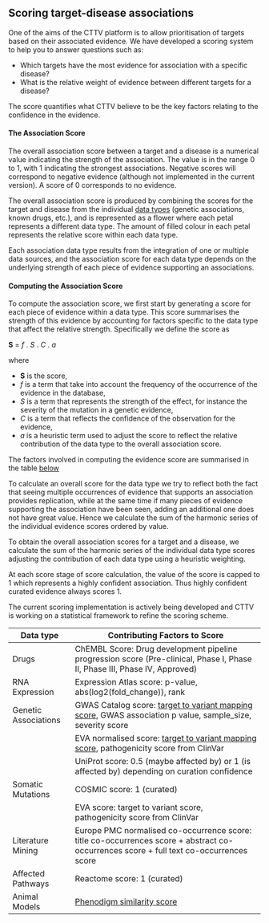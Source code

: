 ## Scoring target-disease associations


One of the aims of the CTTV platform is to allow prioritisation of targets based on their associated evidence. We have
developed a scoring system to help you to answer questions such as:

  * Which targets have the most evidence for association with a specific disease?
  * What is the relative weight of evidence between different targets for a disease?

The score quantifies what CTTV believe to be the key factors relating to the confidence in the evidence.

#### <a name="Association_score"></a>The Association Score


The overall association score between a target and a disease is a numerical value indicating the strength of the association. The value is in the range 0 to 1,
with 1 indicating the strongest associations. Negative scores will correspond to negative evidence (although not implemented in the current version). A score of 0
corresponds to no evidence.

The overall association score is produced by combining the scores for the target and disease from the individual [data types](/data_sources) (genetic associations,
known drugs, etc.), and is represented as a flower where each petal represents a different data type. The amount of filled colour in each petal represents
the relative score within each data type.

Each association data type results from the integration of one or multiple data sources, and the association score for each data type depends on the
underlying strength of each piece of evidence supporting an associations.

#### Computing the Association Score


To compute the association score, we first start by generating a score for each piece of evidence within a data type. This score summarises the strength of this
evidence by accounting for factors specific to the data type that affect the relative strength.  Specifically we define the score as

**S** = *f* . *S* . *C* . *a*

where

  * **S** is the score,
  * *f* is a term that take into account the frequency of the occurrence of the evidence in the database,
  * *S* is a term that represents the strength of the effect, for instance the severity of the mutation in a genetic evidence,
  * *C* is a term that reflects the confidence of the observation for the evidence,
  * *a* is a heuristic term used to adjust the score to reflect the relative contribution of the data type to the overall association score.

The factors involved in computing the evidence score are summarised in the table [below](#factors)

To calculate an overall score for the data type we try to reflect both the fact that seeing multiple occurrences of evidence that supports
an association provides replication, while at the same time if many pieces of evidence supporting the association have been seen, adding an
additional one does not have great value. Hence we calculate the sum of the harmonic series of the individual evidence scores ordered by value.

To obtain the overall association scores for a target and a disease, we calculate the sum of the harmonic series of the individual data type scores
adjusting the contribution of each data type using a heuristic weighting.

At each score stage of score calculation, the value of the score is capped to 1 which represents a highly confident association.  Thus highly confident curated evidence
always scores 1.

The current scoring implementation is actively being developed and CTTV is working on a statistical framework to refine the scoring scheme.

<a name="factors"></a>

| Data type | Contributing Factors to Score |
|----------|-------------------------------|
| Drugs | ChEMBL Score: Drug development pipeline progression score (Pre-clinical, Phase I, Phase II, Phase III, Phase IV, Approved)|
| RNA Expression | Expression Atlas score: p-value, abs(log2(fold_change)),  rank|
| Genetic Associations | GWAS Catalog score: [target to variant mapping score](/variants), GWAS association p value,  sample_size, severity score|
| |EVA normalised score: [target to variant mapping score](/variants), pathogenicity score from ClinVar|
| |UniProt score: 0.5 (maybe affected by) or 1 (is affected by) depending on curation confidence|
| Somatic Mutations| COSMIC score: 1 (curated)|
||EVA score: target to variant score, pathogenicity score from ClinVar|
| Literature Mining|Europe PMC normalised co-occurrence score: title co-occurrences score + abstract co-occurrences score + full text co-occurrences score|
| Affected Pathways | Reactome score: 1 (curated)|
| Animal Models | [Phenodigm similarity score](http://database.oxfordjournals.org/content/2013/bat025)|
